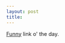 ```yaml
---
layout: post
title: 
---
```


<a href="http://www.davezilla.com/anagrams/index.html">Funny</a> link o' the day.
